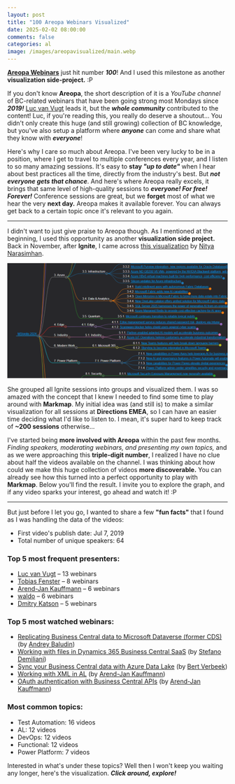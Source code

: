 ```yaml
---
layout: post
title: "100 Areopa Webinars Visualized"
date: 2025-02-02 08:00:00
comments: false
categories: al
image: /images/areopavisualized/main.webp
---
```


**[Areopa Webinars][areopa]** just hit number ***100***! And I used this milestone as another **visualization side-project.** :P

If you don't know **Areopa**, the short description of it is a *YouTube channel* of BC-related webinars that have been going strong most Mondays since ***2019!*** [Luc van Vugt][lucvanvugtli] leads it, but the ***whole community*** contributed to the content! Luc, if you're reading this, you really do deserve a shoutout... You didn't only create this huge (and still growing) collection of BC knowledge, but you've also setup a platform where ***anyone*** can come and share what they know with ***everyone***!

Here's why I care so much about Areopa. I've been very lucky to be in a position, where I get to travel to multiple conferences every year, and I listen to so many amazing sessions. It's easy to **stay *"up to date"*** when I hear about best practices all the time, directly from the industry's best. But ***not everyone gets that chance***. And here's where Areopa really excels, it brings that same level of high-quality sessions to ***everyone! For free! Forever!*** Conference sessions are great, but we **forget** most of what we hear the very **next day.** Areopa makes it available forever. You can always get back to a certain topic once it's relevant to you again.

---

I didn't want to just give praise to Areopa though. As I mentioned at the beginning, I used this opportunity as another **visualization side project.** Back in November, after **Ignite**, I came across [this visualization][ignitevisual] by [Nitya Narasimhan][nityanarasimhanli].

![Ignite sessions visualized](/images/areopavisualized/ignite.png) 

She grouped all Ignite sessions into groups and visualized them. I was so amazed with the concept that I knew I needed to find some time to play around with **Markmap**. My initial idea was (and still is) to make a similar visualization for all sessions at **Directions EMEA**, so I can have an easier time deciding what I'd like to listen to. I mean, it's super hard to keep track of **~200 sessions** otherwise...

I've started being **more involved with Areopa** within the past few months. *Finding speakers, moderating webinars, and presenting my own topics,* and as we were approaching this **triple-digit number**, I realized I have no clue about half the videos available on the channel. I was thinking about how could we make this huge collection of videos **more discoverable.** You can already see how this turned into a perfect opportunity to play with **Markmap**. Below you'll find the result. I invite you to explore the graph, and if any video sparks your interest, go ahead and watch it! :P

---

But just before I let you go, I wanted to share a few **"fun facts"** that I found as I was handling the data of the videos:

- First video's publish date: Jul 7, 2019
- Total number of unique speakers: 64

### Top 5 most frequent presenters:
  - [Luc van Vugt][lucvanvugtli] – 13 webinars
  - [Tobias Fenster][tobiasfensterli] – 8 webinars
  - [Arend-Jan Kauffmann][arendkauffmannli] – 6 webinars
  - [waldo][waldoli] – 6 webinars
  - [Dmitry Katson][dmitrykatsonli] – 5 webinars

### Top 5 most watched webinars:
  - [Replicating Business Central data to Microsoft Dataverse (former CDS)][areopa-dataverse] (by [Andrey Baludin][andreybaludinli])
  - [Working with files in Dynamics 365 Business Central SaaS][areopa-files] (by [Stefano Demiliani][stefanodemiliani])
  - [Sync your Business Central data with Azure Data Lake][areopa-datalake] (by [Bert Verbeek][bertverbeekli])
  - [Working with XML in AL][areopa-xml] (by [Arend-Jan Kauffmann][arendkauffmannli])
  - [OAuth authentication with Business Central APIs][areopa-oauth] (by [Arend-Jan Kauffmann][arendkauffmannli])
  
### Most common topics:
  - Test Automation: 16 videos
  - AL: 12 videos
  - DevOps: 12 videos
  - Functional: 12 videos
  - Power Platform: 7 videos

Interested in what's under these topics? Well then I won't keep you waiting any longer, here's the visualization. ***Click around, explore!***

<!-- Load required libraries -->
<script src="https://cdn.jsdelivr.net/npm/d3@7"></script>
<script src="https://cdn.jsdelivr.net/npm/markmap-view"></script>
<script src="https://cdn.jsdelivr.net/npm/markmap-lib"></script>

<!-- Mindmap container -->
<div id="mindmap">
  <svg style="width: 100%; height: 800px"></svg>
</div>

<!-- Initialize and render mindmap -->
<script>
document.addEventListener('DOMContentLoaded', async () => {
  const { Markmap } = window.markmap;
  
  // Fetch markdown content
  const response = await fetch('https://raw.githubusercontent.com/tinestaric/AreopaAnalyzer/main/data/videos_markmap.md');
  const markdown = await response.text();

  // Transform markdown to mindmap data
  const { Transformer } = window.markmap;
  const transformer = new Transformer();
  const { root } = transformer.transform(markdown);

  // Configure visualization options
  const { deriveOptions } = window.markmap;
  const jsonOptions = {
    initialExpandLevel: 2,
    colorFreezeLevel: 3,
    duration: 1000,
    spacingVertical: 10
  };
  const options = deriveOptions(jsonOptions);

  // Create and render visualization
  const svg = d3.select("#mindmap svg");
  const mm = Markmap.create(svg.node(), options, root);
});
</script>

[ignitevisual]: https://markmap.js.org/full#?d=gist:38520ad7809001358250f62e88695a80:2024-Ignite-Book-of-News.md
[nityanarasimhanli]: https://www.linkedin.com/in/nityan/
[lucvanvugtli]: https://www.linkedin.com/in/lvanvugt/
[andreybaludinli]: https://www.linkedin.com/in/andrey-baludin-9a7014191
[stefanodemiliani]: https://www.linkedin.com/in/stefano-demiliani
[bertverbeekli]: https://www.linkedin.com/in/bertverbeek
[arendkauffmannli]: https://www.linkedin.com/in/ajkauffmann
[dmitrykatsonli]: https://www.linkedin.com/in/dmitrykatson
[waldoli]: https://www.linkedin.com/in/ericwauters
[tobiasfensterli]: https://www.linkedin.com/in/tobiasfenster
[areopa-dataverse]: https://youtube.com/watch?v=mNgx1d7TAXQ
[areopa-files]: https://youtube.com/watch?v=4X-tSjL0XaA
[areopa-datalake]: https://youtube.com/watch?v=Fjz9LgviV2Q
[areopa-xml]: https://youtube.com/watch?v=3w018zjbUwQ
[areopa-oauth]: https://youtube.com/watch?v=yeKRuw9MtSQ
[areopa]: https://areopa.academy/
